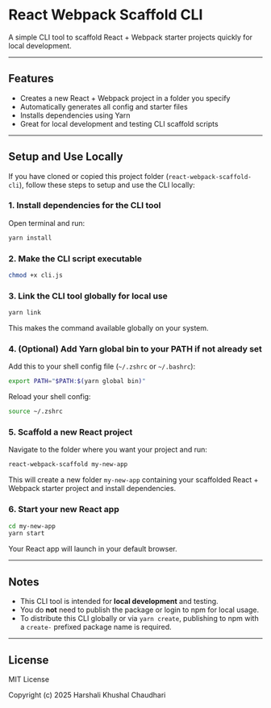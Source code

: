 # React Webpack Scaffold CLI

A simple CLI tool to scaffold React + Webpack starter projects quickly for local development.

---

## Features

- Creates a new React + Webpack project in a folder you specify
- Automatically generates all config and starter files
- Installs dependencies using Yarn
- Great for local development and testing CLI scaffold scripts

---

## Setup and Use Locally

If you have cloned or copied this project folder (`react-webpack-scaffold-cli`), follow these steps to setup and use the CLI locally:

### 1. Install dependencies for the CLI tool

Open terminal and run:

```bash
yarn install
```

### 2. Make the CLI script executable

```bash
chmod +x cli.js
```

### 3. Link the CLI tool globally for local use

```bash
yarn link
```

This makes the command available globally on your system.

### 4. (Optional) Add Yarn global bin to your PATH if not already set

Add this to your shell config file (`~/.zshrc` or `~/.bashrc`):

```bash
export PATH="$PATH:$(yarn global bin)"
```

Reload your shell config:

```bash
source ~/.zshrc
```

### 5. Scaffold a new React project

Navigate to the folder where you want your project and run:

```bash
react-webpack-scaffold my-new-app
```

This will create a new folder `my-new-app` containing your scaffolded React + Webpack starter project and install dependencies.

### 6. Start your new React app

```bash
cd my-new-app
yarn start
```

Your React app will launch in your default browser.

---

## Notes

- This CLI tool is intended for **local development** and testing.
- You do **not** need to publish the package or login to npm for local usage.
- To distribute this CLI globally or via `yarn create`, publishing to npm with a `create-` prefixed package name is required.

---

## License

MIT License

Copyright (c) 2025 Harshali Khushal Chaudhari
